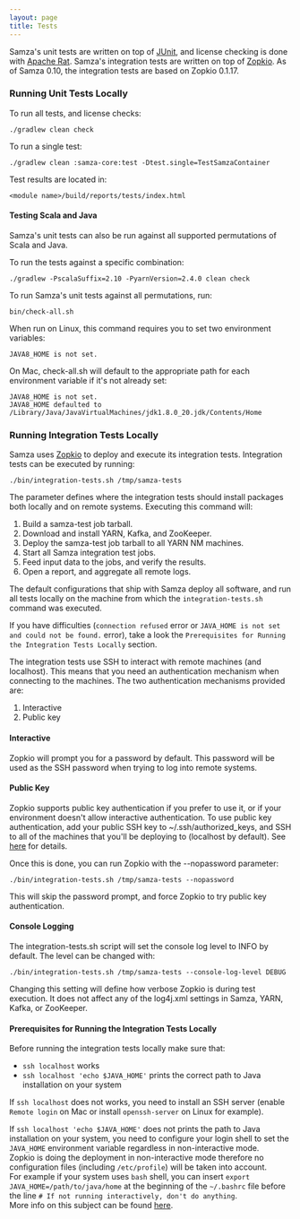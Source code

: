 ```yaml
---
layout: page
title: Tests
---
```

<!--
   Licensed to the Apache Software Foundation (ASF) under one or more
   contributor license agreements.  See the NOTICE file distributed with
   this work for additional information regarding copyright ownership.
   The ASF licenses this file to You under the Apache License, Version 2.0
   (the "License"); you may not use this file except in compliance with
   the License.  You may obtain a copy of the License at

       http://www.apache.org/licenses/LICENSE-2.0

   Unless required by applicable law or agreed to in writing, software
   distributed under the License is distributed on an "AS IS" BASIS,
   WITHOUT WARRANTIES OR CONDITIONS OF ANY KIND, either express or implied.
   See the License for the specific language governing permissions and
   limitations under the License.
-->

Samza's unit tests are written on top of [JUnit](http://junit.org/), and license checking is done with [Apache Rat](http://creadur.apache.org/rat/). Samza's integration tests are written on top of [Zopkio](https://github.com/linkedin/Zopkio). As of Samza 0.10, the integration tests are based on Zopkio 0.1.17.

### Running Unit Tests Locally

To run all tests, and license checks:

    ./gradlew clean check

To run a single test:

    ./gradlew clean :samza-core:test -Dtest.single=TestSamzaContainer

Test results are located in:

    <module name>/build/reports/tests/index.html

#### Testing Scala and Java

Samza's unit tests can also be run against all supported permutations of Scala and Java. 

To run the tests against a specific combination:

    ./gradlew -PscalaSuffix=2.10 -PyarnVersion=2.4.0 clean check

To run Samza's unit tests against all permutations, run:

    bin/check-all.sh

When run on Linux, this command requires you to set two environment variables:

    JAVA8_HOME is not set.

On Mac, check-all.sh will default to the appropriate path for each environment variable if it's not already set:

    JAVA8_HOME is not set.
    JAVA8_HOME defaulted to /Library/Java/JavaVirtualMachines/jdk1.8.0_20.jdk/Contents/Home

### Running Integration Tests Locally

Samza uses [Zopkio](https://github.com/linkedin/Zopkio) to deploy and execute its integration tests. Integration tests can be executed by running:

    ./bin/integration-tests.sh /tmp/samza-tests

The parameter defines where the integration tests should install packages both locally and on remote systems. Executing this command will:

1. Build a samza-test job tarball.
2. Download and install YARN, Kafka, and ZooKeeper.
3. Deploy the samza-test job tarball to all YARN NM machines.
4. Start all Samza integration test jobs.
5. Feed input data to the jobs, and verify the results.
6. Open a report, and aggregate all remote logs.

The default configurations that ship with Samza deploy all software, and run all tests locally on the machine from which the `integration-tests.sh` command was executed.

If you have difficulties (`connection refused` error or `JAVA_HOME is not set and could not be found.` error), take a look the `Prerequisites for Running the Integration Tests Locally` section.

The integration tests use SSH to interact with remote machines (and localhost). This means that you need an authentication mechanism when connecting to the machines. The two authentication mechanisms provided are:

1. Interactive
2. Public key

#### Interactive

Zopkio will prompt you for a password by default. This password will be used as the SSH password when trying to log into remote systems.

#### Public Key

Zopkio supports public key authentication if you prefer to use it, or if your environment doesn't allow interactive authentication. To use public key authentication, add your public SSH key to ~/.ssh/authorized\_keys, and SSH to all of the machines that you'll be deploying to (localhost by default). See [here](http://www.linuxproblem.org/art_9.html) for details.

Once this is done, you can run Zopkio with the \-\-nopassword parameter:

    ./bin/integration-tests.sh /tmp/samza-tests --nopassword

This will skip the password prompt, and force Zopkio to try public key authentication.

#### Console Logging

The integration-tests.sh script will set the console log level to INFO by default. The level can be changed with:

    ./bin/integration-tests.sh /tmp/samza-tests --console-log-level DEBUG

Changing this setting will define how verbose Zopkio is during test execution. It does not affect any of the log4j.xml settings in Samza, YARN, Kafka, or ZooKeeper.

#### Prerequisites for Running the Integration Tests Locally

Before running the integration tests locally make sure that:

* `ssh localhost` works
* `ssh localhost 'echo $JAVA_HOME'` prints the correct path to Java installation on your system

If `ssh localhost` does not works, you need to install an SSH server (enable `Remote login` on Mac or install `openssh-server` on Linux for example).

If `ssh localhost 'echo $JAVA_HOME'` does not prints the path to Java installation on your system, you need to configure your login shell to set the `JAVA_HOME` environment variable regardless in non-interactive mode.<br>
Zopkio is doing the deployment in non-interactive mode therefore no configuration files (including `/etc/profile`) will be taken into account.<br>
For example if your system uses `bash` shell, you can insert `export JAVA_HOME=/path/to/java/home` at the beginning of the `~/.bashrc` file before the line `# If not running interactively, don't do anything`.<br>
More info on this subject can be found [here](http://askubuntu.com/questions/247738/why-is-etc-profile-not-invoked-for-non-login-shells).
